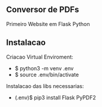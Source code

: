 ## Conversor de PDFs

Primeiro Website em Flask Python

## Instalacao
Criacao Virtual Enviroment:
- $ python3 -m venv .env
- $ source .env/bin/activate

Instalacao das libs necessarias:
- (.env)$ pip3 install Flask PyPDF2
